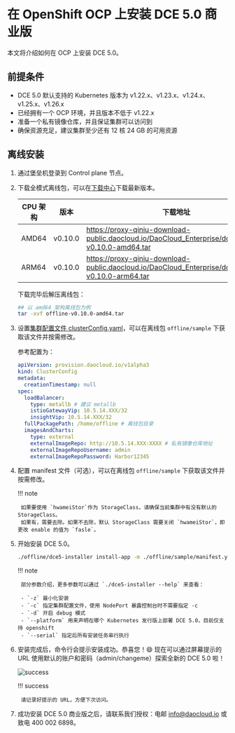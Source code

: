 # 在 OpenShift OCP 上安装 DCE 5.0 商业版

本文将介绍如何在 OCP 上安装 DCE 5.0。

## 前提条件

- DCE 5.0 默认支持的 Kubernetes 版本为 v1.22.x、v1.23.x、v1.24.x、v1.25.x、v1.26.x
- 已经拥有一个 OCP 环境，并且版本不低于 v1.22.x
- 准备一个私有镜像仓库，并且保证集群可以访问到
- 确保资源充足，建议集群至少还有 12 核 24 GB 的可用资源

## 离线安装

1. 通过堡垒机登录到 Control plane 节点。

2. 下载全模式离线包，可以在[下载中心](../../download/index.md)下载最新版本。

    | CPU 架构 | 版本   | 下载地址                                                                                          |
    | -------- | ------ | ------------------------------------------------------------------------------------------------- |
    | AMD64    | v0.10.0 | <https://proxy-qiniu-download-public.daocloud.io/DaoCloud_Enterprise/dce5/offline-v0.10.0-amd64.tar> |
    | ARM64     | v0.10.0 | <https://proxy-qiniu-download-public.daocloud.io/DaoCloud_Enterprise/dce5/offline-v0.10.0-arm64.tar> |

    下载完毕后解压离线包：

    ```bash
    ## 以 amd64 架构离线包为例
    tar -xvf offline-v0.10.0-amd64.tar
    ```

3. 设置[集群配置文件 clusterConfig.yaml](../commercial/cluster-config.md)，可以在离线包 `offline/sample` 下获取该文件并按需修改。

    参考配置为：

    ```yaml
    apiVersion: provision.daocloud.io/v1alpha3
    kind: ClusterConfig
    metadata:
      creationTimestamp: null
    spec:
      loadBalancer:
        type: metallb # 建议 metallb
        istioGatewayVip: 10.5.14.XXX/32
        insightVip: 10.5.14.XXX/32
      fullPackagePath: /home/offline # 离线包目录
      imagesAndCharts:
        type: external
        externalImageRepo: http://10.5.14.XXX:XXXX # 私有镜像仓库地址
        externalImageRepoUsername: admin
        externalImageRepoPassword: Harbor12345
    ```

4. 配置 manifest 文件（可选），可以在离线包 `offline/sample` 下获取该文件并按需修改。

    !!! note

        如果要使用 `hwameiStor`作为 StorageClass，请确保当前集群中有没有默认的 StorageClass。
        如果有，需要去除。如果不去除，默认 StorageClass 需要关闭 `hwameiStor`，即更改 enable 的值为 `fasle`。

5. 开始安装 DCE 5.0。

    ```bash
    ./offline/dce5-installer install-app -m ./offline/sample/manifest.yaml -c ./offline/sample/clusterConfig.yaml --platform openshift -z
    ```

    !!! note

        部分参数介绍，更多参数可以通过 `./dce5-installer --help` 来查看：

        - `-z` 最小化安装
        - `-c` 指定集群配置文件，使用 NodePort 暴露控制台时不需要指定 -c
        - `-d` 开启 debug 模式
        - `--platform` 用来声明在哪个 Kubernetes 发行版上部署 DCE 5.0，目前仅支持 openshift
        - `--serial` 指定后所有安装任务串行执行

6. 安装完成后，命令行会提示安装成功。恭喜您！:smile: 现在可以通过屏幕提示的 URL 使用默认的账户和密码（admin/changeme）探索全新的 DCE 5.0 啦！

    ![success](https://docs.daocloud.io/daocloud-docs-images/docs/install/images/success.png)

    !!! success

        请记录好提示的 URL，方便下次访问。

7. 成功安装 DCE 5.0 商业版之后，请联系我们授权：电邮 [info@daocloud.io](mailto:info@daocloud.io) 或致电 400 002 6898。
